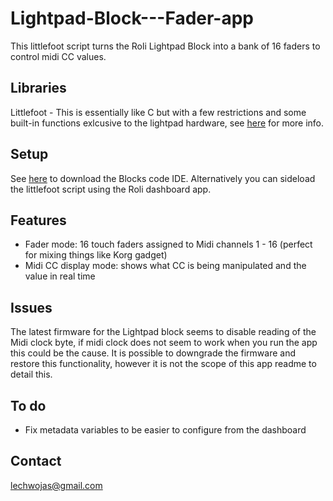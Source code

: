 # Lightpad-Block---Fader-app
This littlefoot script turns the Roli Lightpad Block into a bank of 16 faders to control midi CC values.

## Libraries

Littlefoot - This is essentially like C but with a few restrictions and some built-in functions exlcusive to the lightpad hardware, see [here](https://weareroli.github.io/BLOCKS-SDK/the_littlefoot_language.html#littlefoot_description) for more info. 

## Setup

See [here](https://weareroli.github.io/BLOCKS-SDK/getting_started_with_blocks_code.html) to download the Blocks code IDE. Alternatively you can sideload the littlefoot script using the Roli dashboard app.

## Features
- Fader mode: 16 touch faders assigned to Midi channels 1 - 16 (perfect for mixing things like Korg gadget)
- Midi CC display mode: shows what CC is being manipulated and the value in real time

## Issues
The latest firmware for the Lightpad block seems to disable reading of the Midi clock byte, if midi clock does not seem to work when you run the app this could be the cause. It is possible to downgrade the firmware and restore this functionality, however it is not the scope of this app readme to detail this.

## To do
- Fix metadata variables to be easier to configure from the dashboard

## Contact
lechwojas@gmail.com
